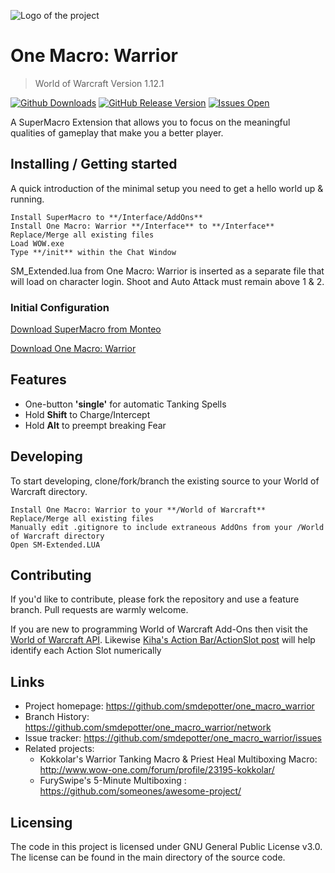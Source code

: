 ![Logo of the project](http://i.imgur.com/z7ZczPu.png)

# One Macro: Warrior
> World of Warcraft Version 1.12.1

[![Github Downloads](https://img.shields.io/github/downloads/smdepotter/one_macro_warrior/total.svg)](https://github.com/smdepotter/one_macro_warrior)
[![GitHub Release Version](https://img.shields.io/github/release/smdepotter/one_macro_warrior.svg)](https://github.com/smdepotter/one_macro_warrior/releases)
[![Issues Open](https://img.shields.io/github/issues/smdepotter/one_macro_warrior.svg)](https://github.com/smdepotter/one_macro_warrior/issues)

A SuperMacro Extension that allows you to focus on the meaningful qualities of gameplay that make you a better player. 

## Installing / Getting started

A quick introduction of the minimal setup you need to get a hello world up &
running.

```shell
Install SuperMacro to **/Interface/AddOns**
Install One Macro: Warrior **/Interface** to **/Interface**
Replace/Merge all existing files
Load WOW.exe
Type **/init** within the Chat Window
```
SM_Extended.lua from One Macro: Warrior is inserted as a separate file that will load on character login. Shoot and Auto Attack must remain above 1 & 2.

### Initial Configuration

[Download SuperMacro from Monteo](https://github.com/Monteo/SuperMacro)

[Download One Macro: Warrior](https://github.com/smdepotter/one_macro_warrior/releases)

## Features

* One-button **'single'** for automatic Tanking Spells
* Hold **Shift** to Charge/Intercept
* Hold **Alt** to preempt breaking Fear

## Developing

To start developing, clone/fork/branch the existing source to your World of Warcraft directory. 

```shell
Install One Macro: Warrior to your **/World of Warcraft**
Replace/Merge all existing files
Manually edit .gitignore to include extraneous AddOns from your /World of Warcraft directory
Open SM-Extended.LUA
```

## Contributing

If you'd like to contribute, please fork the repository and use a feature
branch. Pull requests are warmly welcome.

If you are new to programming World of Warcraft Add-Ons then visit the [World of Warcraft API](http://wowwiki.wikia.com/wiki/World_of_Warcraft_API). Likewise [Kiha's Action Bar/ActionSlot post](http://www.wow-one.com/forum/topic/11085-rogue-macros/?do=findComment&comment=74639) will help identify each Action Slot numerically

## Links

- Project homepage: https://github.com/smdepotter/one_macro_warrior
- Branch History: https://github.com/smdepotter/one_macro_warrior/network
- Issue tracker: https://github.com/smdepotter/one_macro_warrior/issues
- Related projects:
  - Kokkolar's Warrior Tanking Macro & Priest Heal Multiboxing Macro: http://www.wow-one.com/forum/profile/23195-kokkolar/
  - FurySwipe's 5-Minute Multiboxing : https://github.com/someones/awesome-project/

## Licensing

The code in this project is licensed under GNU General Public License v3.0. The license can be found in the main directory of the source code.
